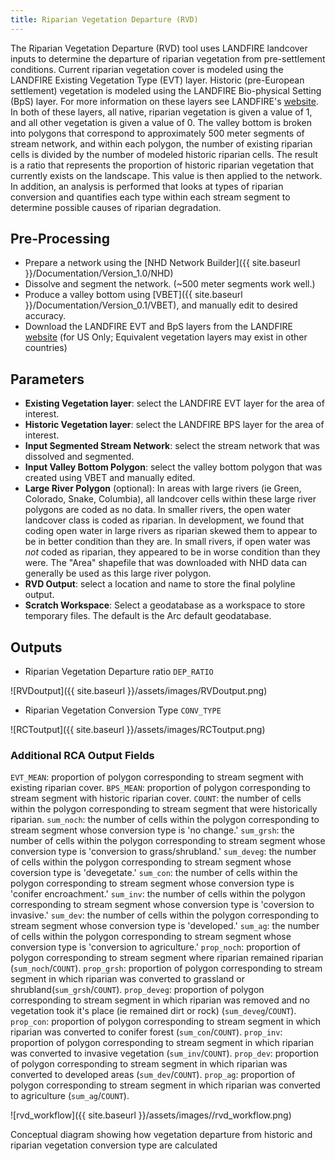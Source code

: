 ```yaml
---
title: Riparian Vegetation Departure (RVD)
---
```


The Riparian Vegetation Departure (RVD) tool uses LANDFIRE landcover inputs to determine the departure of riparian vegetation from pre-settlement conditions. Current riparian vegetation cover is modeled using the LANDFIRE Existing Vegetation Type (EVT) layer. Historic (pre-European settlement) vegetation is modeled using the LANDFIRE Bio-physical Setting (BpS) layer. For more information on these layers see LANDFIRE's [website](http://landfire.gov/vegetation.php). In both of these layers, all native, riparian vegetation is given a value of 1, and all other vegetation is given a value of 0. The valley bottom is broken into polygons that correspond to approximately 500 meter segments of stream network, and within each polygon, the number of existing riparian cells is divided by the number of modeled historic riparian cells. The result is a ratio that represents the proportion of historic riparian vegetation that currently exists on the landscape. This value is then applied to the network. In addition, an analysis is performed that looks at types of riparian conversion and quantifies each type within each stream segment to determine possible causes of riparian degradation.

## Pre-Processing

- Prepare a network using the [NHD Network Builder]({{ site.baseurl }}/Documentation/Version_1.0/NHD)
- Dissolve and segment the network. (~500 meter segments work well.)
- Produce a valley bottom using [VBET]({{ site.baseurl }}/Documentation/Version_0.1/VBET), and manually edit to desired accuracy.
- Download the LANDFIRE EVT and BpS layers from the LANDFIRE [website](http://www.landfire.gov/) (for US Only; Equivalent vegetation layers may exist in other countries)

## Parameters

- **Existing Vegetation layer**: select the LANDFIRE EVT layer for the area of interest.
- **Historic Vegetation layer**: select the LANDFIRE BPS layer for the area of interest.
- **Input Segmented Stream Network**: select the stream network that was dissolved and segmented.
- **Input Valley Bottom Polygon**: select the valley bottom polygon that was created using VBET and manually edited.
- **Large River Polygon** (optional): In areas with large rivers (ie Green, Colorado, Snake, Columbia), all landcover cells within these large river polygons are coded as no data. In smaller rivers, the open water landcover class is coded as riparian. In development, we found that coding open water in large rivers as riparian skewed them to appear to be in better condition than they are. In small rivers, if open water was *not* coded as riparian, they appeared to be in worse condition than they were. The "Area" shapefile that was downloaded with NHD data can generally be used as this large river polygon.
- **RVD Output**: select a location and name to store the final polyline output.
- **Scratch Workspace**: Select a geodatabase as a workspace to store temporary files. The default is the Arc default geodatabase.

## Outputs

- Riparian Vegetation Departure ratio `DEP_RATIO`

![RVDoutput]({{ site.baseurl }}/assets/images/RVDoutput.png)

- Riparian Vegetation Conversion Type `CONV_TYPE`

![RCToutput]({{ site.baseurl }}/assets/images/RCToutput.png)

### Additional RCA Output Fields

`EVT_MEAN`: proportion of polygon corresponding to stream segment with existing riparian cover. `BPS_MEAN`: proportion of polygon corresponding to stream segment with historic riparian cover. `COUNT`: the number of cells within the polygon corresponding to stream segment that were historically riparian. `sum_noch`: the number of cells within the polygon corresponding to stream segment whose conversion type is 'no change.' `sum_grsh`: the number of cells within the polygon corresponding to stream segment whose conversion type is 'conversion to grass/shrubland.' `sum_deveg`: the number of cells within the polygon corresponding to stream segment whose coversion type is 'devegetate.' `sum_con`: the number of cells within the polygon corresponding to stream segment whose conversion type is 'conifer encroachment.' `sum_inv`: the number of cells within the polygon corresponding to stream segment whose conversion type is 'coversion to invasive.' `sum_dev`: the number of cells within the polygon corresponding to stream segment whose conversion type is 'developed.' `sum_ag`: the number of cells within the polygon corresponding to stream segment whose conversion type is 'conversion to agriculture.' `prop_noch`: proportion of polygon corresponding to stream segment where riparian remained riparian (`sum_noch`/`COUNT`). `prop_grsh`: proportion of polygon corresponding to stream segment in which riparian was converted to grassland or shrubland(`sum_grsh`/`COUNT`). `prop_deveg`: proportion of polygon corresponding to stream segment in which riparian was removed and no vegetation took it's place (ie remained dirt or rock) (`sum_deveg`/`COUNT`). `prop_con`: proportion of polygon corresponding to stream segment in which riparian was converted to conifer forest (`sum_con`/`COUNT`). `prop_inv`: proportion of polygon corresponding to stream segment in which riparian was converted to invasive vegetation (`sum_inv`/`COUNT`). `prop_dev`: proportion of polygon corresponding to stream segment in which riparian was converted to developed areas (`sum_dev`/`COUNT`). `prop_ag`: proportion of polygon corresponding to stream segment in which riparian was converted to agriculture (`sum_ag`/`COUNT`).

![rvd_workflow]({{ site.baseurl }}/assets/images//rvd_workflow.png)

Conceptual diagram showing how vegetation departure from historic and riparian vegetation conversion type are calculated